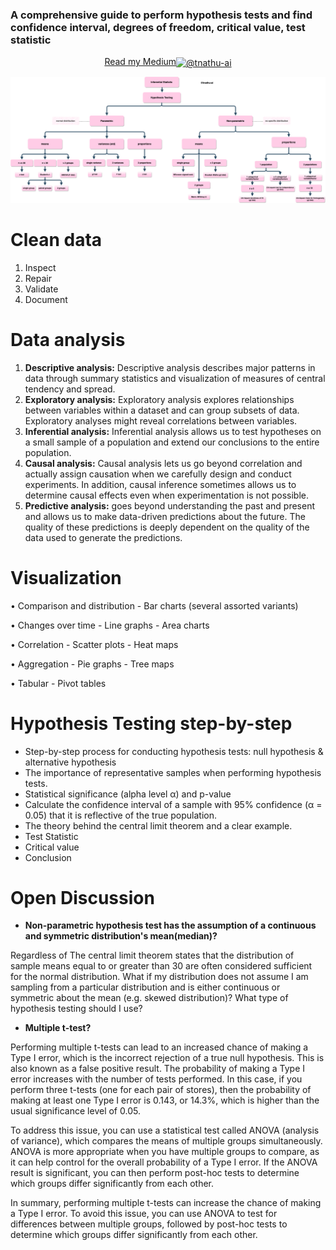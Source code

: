 ### A comprehensive guide to perform hypothesis tests and find confidence interval, degrees of freedom, critical value, test statistic

<p align="center">
<a href="https://tnathu-ai.medium.com/parametric-and-non-parametric-tests-case-study-in-python-1b647c1df3af" target="blank">Read my Medium<img align="center" src="https://raw.githubusercontent.com/rahuldkjain/github-profile-readme-generator/master/src/images/icons/Social/medium.svg" alt="@tnathu-ai" height="30" width="40" /></a>
</p>

![tree map for summary](media/images/hypothesis-testing.png)

# Clean data
1. Inspect
2. Repair
3. Validate
4. Document

# Data analysis
1. **Descriptive analysis:** Descriptive analysis describes major patterns in data through summary statistics and visualization of measures of central tendency and spread.
2. **Exploratory analysis:** Exploratory analysis explores relationships between variables within a dataset and can group subsets of data. Exploratory analyses might reveal correlations between variables.
3. **Inferential analysis:** Inferential analysis allows us to test hypotheses on a small sample of a population and extend our conclusions to the entire population.
4. **Causal analysis:** Causal analysis lets us go beyond correlation and actually assign causation when we carefully design and conduct experiments. In addition, causal inference sometimes allows us to determine causal effects even when experimentation is not possible.
5. **Predictive analysis:** goes beyond understanding the past and present and allows us to make data-driven predictions about the future. The quality of these predictions is deeply dependent on the quality of the data used to generate the predictions.

# Visualization

• Comparison and distribution
    - Bar charts (several assorted variants)
    
• Changes over time
    - Line graphs
    - Area charts
    
• Correlation
    - Scatter plots
    - Heat maps
    
• Aggregation
    - Pie graphs
    - Tree maps
    
• Tabular
    - Pivot tables




# Hypothesis Testing step-by-step
+ Step-by-step process for conducting hypothesis tests: null hypothesis & alternative hypothesis
+ The importance of representative samples when performing hypothesis tests.
+ Statistical significance (alpha level α) and p-value
+ Calculate the confidence interval of a sample with 95% confidence (α = 0.05) that it is reflective of the true population.
+ The theory behind the central limit theorem and a clear example.
+ Test Statistic
+ Critical value
+ Conclusion



# Open Discussion

+ **Non-parametric hypothesis test has the assumption of a continuous and symmetric distribution's mean(median)?**

Regardless of The central limit theorem states that the distribution of sample means equal to or greater than 30 are often considered sufficient for the normal distribution. What if my distribution does not assume I am sampling from a particular distribution and is either continuous or symmetric about the mean (e.g. skewed distribution)? What type of hypothesis testing should I use?


+ **Multiple t-test?**

Performing multiple t-tests can lead to an increased chance of making a Type I error, which is the incorrect rejection of a true null hypothesis. This is also known as a false positive result. The probability of making a Type I error increases with the number of tests performed. In this case, if you perform three t-tests (one for each pair of stores), then the probability of making at least one Type I error is 0.143, or 14.3%, which is higher than the usual significance level of 0.05.

To address this issue, you can use a statistical test called ANOVA (analysis of variance), which compares the means of multiple groups simultaneously. ANOVA is more appropriate when you have multiple groups to compare, as it can help control for the overall probability of a Type I error. If the ANOVA result is significant, you can then perform post-hoc tests to determine which groups differ significantly from each other.

In summary, performing multiple t-tests can increase the chance of making a Type I error. To avoid this issue, you can use ANOVA to test for differences between multiple groups, followed by post-hoc tests to determine which groups differ significantly from each other.


